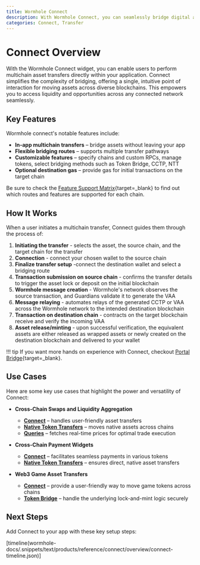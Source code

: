 ```yaml
---
title: Wormhole Connect
description: With Wormhole Connect, you can seamlessly bridge digital assets and data across a wide range of supported blockchain networks.
categories: Connect, Transfer
---
```


# Connect Overview 

With the Wormhole Connect widget, you can enable users to perform multichain asset transfers directly within your application. Connect simplifies the complexity of bridging, offering a single, intuitive point of interaction for moving assets across diverse blockchains. This empowers you to access liquidity and opportunities across any connected network seamlessly.

## Key Features

Wormhole connect's notable features include:

- **In-app multichain transfers** – bridge assets without leaving your app
- **Flexible bridging routes** – supports multiple transfer pathways
- **Customizable features** – specify chains and custom RPCs, manage tokens, select bridging methods such as Token Bridge, CCTP, NTT
- **Optional destination gas** – provide gas for initial transactions on the target chain

Be sure to check the [Feature Support Matrix](/docs/products/connect/reference/support-matrix/#feature-support-matrix){target=\_blank} to find out which routes and features are supported for each chain.

## How It Works

When a user initiates a multichain transfer, Connect guides them through the process of:

1. **Initiating the transfer** - selects the asset, the source chain, and the target chain for the transfer
2. **Connection** - connect your chosen wallet to the source chain
3. **Finalize transfer setup** -connect the destination wallet and select a bridging route  
4. **Transaction submission on source chain** - confirms the transfer details to trigger the asset lock or deposit on the initial blockchain
5. **Wormhole message creation** - Wormhole's network observes the source transaction, and Guardians validate it to generate the VAA
6. **Message relaying** -  automates relays of the generated CCTP or VAA across the Wormhole network to the intended destination blockchain
7. **Transaction on destination chain** - contracts on the target blockchain receive and verify the incoming VAA
8. **Asset release/minting** - upon successful verification, the equivalent assets are either released as wrapped assets or newly created on the destination blockchain and delivered to your wallet

!!! tip
    If you want more hands on experience with Connect, checkout [Portal Bridge](https://portalbridge.com/){target=\_blank}.

## Use Cases

Here are some key use cases that highlight the power and versatility of Connect:

- **Cross-Chain Swaps and Liquidity Aggregation**

    - [**Connect**](/docs/products/connect/get-started/) – handles user-friendly asset transfers
    - [**Native Token Transfers**](/docs/products/native-token-transfers/overview/) – moves native assets across chains
    - [**Queries**](/docs/products/queries/overview/) – fetches real-time prices for optimal trade execution

- **Cross-Chain Payment Widgets**

    - [**Connect**](/docs/products/connect/get-started/) – facilitates seamless payments in various tokens
    - [**Native Token Transfers**](/docs/products/native-token-transfers/overview/) – ensures direct, native asset transfers

- **Web3 Game Asset Transfers**

    - [**Connect**](/docs/products/connect/get-started/) – provide a user-friendly way to move game tokens across chains
    - [**Token Bridge**](/docs/products/token-bridge/overview/) – handle the underlying lock-and-mint logic securely

## Next Steps 

Add Connect to your app with these key setup steps:

[timeline(wormhole-docs/.snippets/text/products/reference/connect/overview/connect-timeline.json)]
